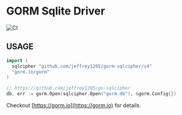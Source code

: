 # GORM Sqlite Driver

![CI](https://github.com/go-gorm/sqlite/workflows/CI/badge.svg)

## USAGE

```go
import (
  sqlcipher "github.com/jeffrey1205/gorm-sqlcipher/v4"
  "gorm.io/gorm"
)

// https://github.com/jeffrey1205/go-sqlcipher
db, err := gorm.Open(sqlcipher.Open("gorm.db"), &gorm.Config{})
```

Checkout [https://gorm.io](https://gorm.io) for details.
